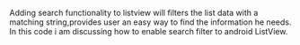 Adding search functionality to listview will filters the list data with a matching string,provides user an easy way to find the information he needs. In this code i am discussing how to enable search filter to android ListView.
